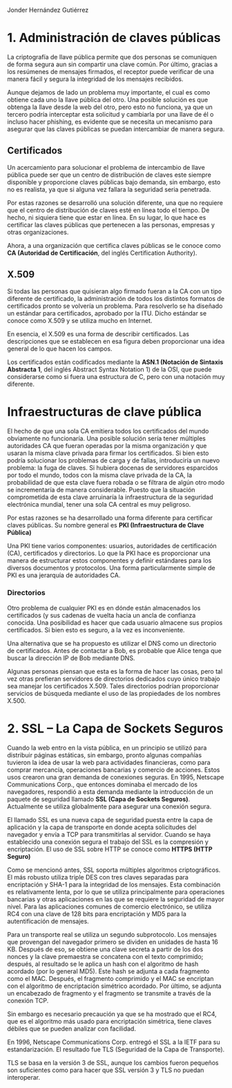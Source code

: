 Jonder Hernández Gutiérrez
# 1. Administración de claves públicas
La criptografía de llave pública permite que dos personas se comuniquen de forma segura aun sin compartir una clave común. Por último, gracias a los resúmenes de mensajes firmados, el receptor puede verificar de una manera fácil y segura la integridad de los mensajes recibidos.

Aunque dejamos de lado un problema muy importante, el cual es como obtiene cada uno la llave pública del otro. Una posible solución es que obtenga la llave desde la web del otro, pero esto no funciona, ya que un tercero podría interceptar esta solicitud y cambiarla por una llave de él o incluso hacer phishing, es evidente que se necesita un mecanismo para asegurar que las claves públicas se puedan intercambiar de manera segura.

## Certificados
Un acercamiento para solucionar el problema de intercambio de llave pública puede ser que un centro de distribución de claves este siempre disponible y proporcione claves públicas bajo demanda, sin embargo, esto no es realista, ya que si alguna vez fallara la seguridad seria penetrada.

Por estas razones se desarrolló una solución diferente, una que no requiere que el centro de distribución de claves esté en línea todo el tiempo. De hecho, ni siquiera tiene que estar en línea. En su lugar, lo que hace es certificar las claves públicas que pertenecen a las personas, empresas y otras organizaciones. 

Ahora, a una organización que certifica claves públicas se le conoce como **CA (Autoridad de Certificación**, del inglés Certification Authority).

## X.509

Si todas las personas que quisieran algo firmado fueran a la CA con un tipo diferente de certificado, la administración de todos los distintos formatos de certificados pronto se volvería un problema. Para resolverlo se ha diseñado un estándar para certificados, aprobado por la ITU. Dicho estándar se conoce como X.509 y se utiliza mucho en Internet.

En esencia, el X.509 es una forma de describir certificados. Las descripciones que se establecen en esa figura deben proporcionar una idea general de lo que hacen los campos.

Los certificados están codificados mediante la **ASN.1 (Notación de Sintaxis Abstracta 1**, del inglés Abstract Syntax Notation 1) de la OSI, que puede considerarse como si fuera una estructura de C, pero con una notación muy diferente.

# Infraestructuras de clave pública

El hecho de que una sola CA emitiera todos los certificados del mundo obviamente no funcionaría. Una posible solución sería tener múltiples autoridades CA que fueran operadas por la misma organización y que usaran la misma clave privada para firmar los certificados. Si bien esto podría solucionar los problemas de carga y de fallas, introduciría un nuevo problema: la fuga de claves. Si hubiera docenas de servidores esparcidos por todo el mundo, todos con la misma clave privada de la CA, la probabilidad de que esta clave fuera robada o se filtrara de algún otro modo se incrementaría de manera considerable. Puesto que la situación comprometida de esta clave arruinaría la infraestructura de la seguridad electrónica mundial, tener una sola CA central es muy peligroso.

Por estas razones se ha desarrollado una forma diferente para certificar claves públicas. Su nombre general es **PKI (Infraestructura de Clave Pública)**

Una PKI tiene varios componentes: usuarios, autoridades de certificación (CA), certificados y directorios. Lo que la PKI hace es proporcionar una manera de estructurar estos componentes y definir estándares para los diversos documentos y protocolos. Una forma particularmente simple de PKI es una jerarquía de autoridades CA.

### Directorios

Otro problema de cualquier PKI es en dónde están almacenados los certificados (y sus cadenas de vuelta hacia un ancla de confianza conocida. Una posibilidad es hacer que cada usuario almacene sus propios certificados. Si bien esto es seguro, a la vez es inconveniente.

Una alternativa que se ha propuesto es utilizar el DNS como un directorio de certificados. Antes de contactar a Bob, es probable que Alice tenga que buscar la dirección IP de Bob mediante DNS.

Algunas personas piensan que esta es la forma de hacer las cosas, pero tal vez otras prefieran servidores de directorios dedicados cuyo único trabajo sea manejar los certificados X.509. Tales directorios podrían proporcionar servicios de búsqueda mediante el uso de las propiedades de los nombres X.500. 

# 2. SSL – La Capa de Sockets Seguros

Cuando la web entro en la vista pública, en un principio se utilizó para distribuir páginas estáticas, sin embargo, pronto algunas compañías tuvieron la idea de usar la web para actividades financieras, como para comprar mercancía, operaciones bancarias y comercio de acciones. Estos usos crearon una gran demanda de conexiones seguras. En 1995, Netscape Communications Corp., que entonces dominaba el mercado de los navegadores, respondió a esta demanda mediante la introducción de un paquete de seguridad llamado **SSL (Capa de Sockets Seguros)**. Actualmente se utiliza globalmente para asegurar una conexión segura.

El llamado SSL es una nueva capa de seguridad puesta entre la capa de aplicación y la capa de transporte en donde acepta solicitudes del navegador y envía a TCP para transmitirlas al servidor. Cuando se haya establecido una conexión segura el trabajo del SSL es la compresión y encriptación. El uso de SSL sobre HTTP se conoce como **HTTPS (HTTP Seguro)**

Como se mencionó antes, SSL soporta múltiples algoritmos criptográficos. El más robusto utiliza triple DES con tres claves separadas para encriptación y SHA-1 para la integridad de los mensajes. Esta combinación es relativamente lenta, por lo que se utiliza principalmente para operaciones bancarias y otras aplicaciones en las que se requiere la seguridad de mayor nivel. Para las aplicaciones comunes de comercio electrónico, se utiliza RC4 con una clave de 128 bits para encriptación y MD5 para la autentificación de mensajes.

Para un transporte real se utiliza un segundo subprotocolo. Los mensajes que provengan del navegador primero se dividen en unidades de hasta 16 KB. Después de eso, se obtiene una clave secreta a partir de los dos nonces y la clave premaestra se concatena con el texto comprimido; después, al resultado se le aplica un hash con el algoritmo de hash acordado (por lo general MD5). Este hash se adjunta a cada fragmento como el MAC. Después, el fragmento comprimido y el MAC se encriptan con el algoritmo de encriptación simétrico acordado. Por último, se adjunta un encabezado de fragmento y el fragmento se transmite a través de la conexión TCP.

Sin embargo es necesario precaución ya que se ha mostrado que el RC4, que es el algoritmo más usado para encriptación simétrica, tiene claves débiles que se pueden analizar con facilidad.

En 1996, Netscape Communications Corp. entregó el SSL a la IETF para su estandarización. El
resultado fue TLS (Seguridad de la Capa de Transporte).

TLS se basa en la versión 3 de SSL, aunque los cambios fueron pequeños son suficientes como para hacer que SSL versión 3 y TLS no puedan interoperar.